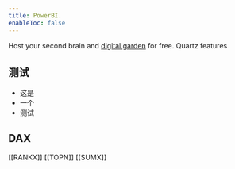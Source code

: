```yaml
---
title: PowerBI.
enableToc: false
---
```


Host your second brain and [digital garden](https://jzhao.xyz/posts/networked-thought) for free. Quartz features

## 测试

- 这是
- 一个
- 测试
## DAX
[[RANKX]]
[[TOPN]]
[[SUMX]]

